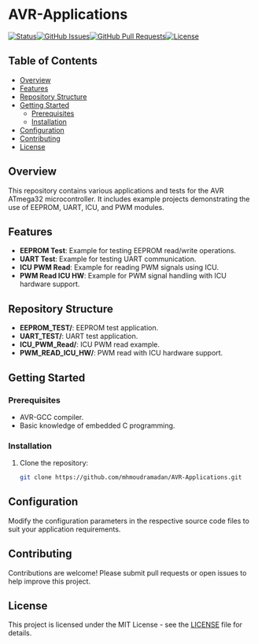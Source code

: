 
# AVR-Applications

[![Status](https://img.shields.io/badge/status-active-success.svg)](https://github.com/mhmoudramadan/AVR-Applications)[![GitHub Issues](https://img.shields.io/github/issues/mhmoudramadan/AVR-Applications.svg)](https://github.com/mhmoudramadan/AVR-Applications/issues)[![GitHub Pull Requests](https://img.shields.io/github/issues-pr/mhmoudramadan/AVR-Applications.svg)](https://github.com/mhmoudramadan/AVR-Applications/pulls)[![License](https://img.shields.io/badge/license-MIT-blue.svg)](https://github.com/mhmoudramadan/AVR-Applications/blob/master/LICENSE.md)

## Table of Contents

- [Overview](#overview)
- [Features](#features)
- [Repository Structure](#repository-structure)
- [Getting Started](#getting-started)
  - [Prerequisites](#prerequisites)
  - [Installation](#installation)
- [Configuration](#configuration)
- [Contributing](#contributing)
- [License](#license)

## Overview

This repository contains various applications and tests for the AVR ATmega32 microcontroller. It includes example projects demonstrating the use of EEPROM, UART, ICU, and PWM modules.

## Features

- **EEPROM Test**: Example for testing EEPROM read/write operations.
- **UART Test**: Example for testing UART communication.
- **ICU PWM Read**: Example for reading PWM signals using ICU.
- **PWM Read ICU HW**: Example for PWM signal handling with ICU hardware support.

## Repository Structure

- **EEPROM_TEST/**: EEPROM test application.
- **UART_TEST/**: UART test application.
- **ICU_PWM_Read/**: ICU PWM read example.
- **PWM_READ_ICU_HW/**: PWM read with ICU hardware support.

## Getting Started

### Prerequisites

- AVR-GCC compiler.
- Basic knowledge of embedded C programming.

### Installation

1. Clone the repository:
   ```bash
   git clone https://github.com/mhmoudramadan/AVR-Applications.git
   ```


## Configuration

Modify the configuration parameters in the respective source code files to suit your application requirements.

## Contributing

Contributions are welcome! Please submit pull requests or open issues to help improve this project.

## License

This project is licensed under the MIT License - see the [LICENSE](LICENSE.md) file for details.
